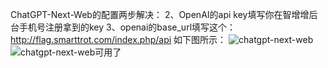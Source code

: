 ChatGPT-Next-Web的配置两步解决：
2、OpenAI的api key填写你在智增增后台手机号注册拿到的key
3、openai的base_url填写这个：http://flag.smarttrot.com/index.php/api
如下图所示：
![chatgpt-next-web](https://github.com/xing61/chatgpt-plugin-key/assets/38256442/3ff7f384-641c-460a-9dc3-21f49265c411)
![chatgpt-next-web可用了](https://github.com/xing61/chatgpt-plugin-key/assets/38256442/0e3d4947-e6de-416c-ac82-69339b8676f1)

